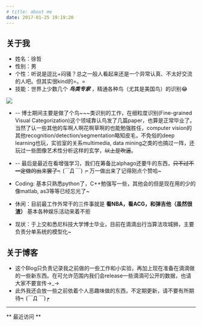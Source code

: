 ```yaml
---
# title: about me
date: 2017-01-25 19:19:20
---
```


## 关于我
  * 姓名：徐哲  
  * 性别：男  
  * 个性：听说是逗比+闷骚？总之一般人看起来还是一个异常认真、不太好交流的人吧。但其实很kind的=。=  
  * 技能：世界上少数几个 __*鸟类专家*__ ，精通各种鸟（尤其是美国鸟）的识别😂

![](http://image98.360doc.com/DownloadImg/2016/07/2905/76788528_141.gif)

  * -- 博士期间主要是做了个鸟\~\~\~类识别的工作，在细粒度识别(Fine-grained Visual Categorization)这个领域靠认鸟发了几篇paper，也算是正常毕业了。 当然了认一些其他的车啊人啊花啊草啊的也能勉强胜任，computer vision的其他recognition/detection/segmentation略知皮毛，不免俗的deep learning也玩，实验室的关系multimedia, data mining之类的也搞过一阵，还玩过一些图像艺术性分析这样的玄学，~~以上是吹逼~~。

  * -- 最后是最近在看增强学习，我们在筹备比alphago还要牛的东西，~~只不过不一定做的出来罢了~~┑(￣Д ￣)┍ 万一做出来了记得刚点个赞哈~

  * Coding: 基本只熟悉python了，C++勉强写一些，其他会的但是现在用的少的像matlab, as3等等已经忘光了~  

  * 休闲：目前最工作外常干的三件事就是 **看NBA，看ACG，和弹吉他（虽然很渣）** 基本各种娱乐活动来着不拒 
 
  * 现状：于上交和悉尼科技大学博士毕业，目前在滴滴出行当算法攻城狮，主要负责分单系统的模型化~ 

## 关于博客
  * 这个Blog只负责记录我之前做的一些工作和小实验，再加上现在准备在滴滴做的一些新东西。在可允许范围内我们会release一些滴滴可公开的数据，也请大家不要宣传->_->
  * 此外我还会放一些之前依着个人恶趣味做的东西，不定期更新，请不要有所期待┑(￣Д ￣)┍

---

** 最近访问 ** 

<div class="ds-recent-visitors"
    data-num-items="36"
    data-avatar-size="42"
    id="ds-recent-visitors">
</div>



